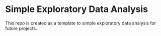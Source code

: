 # Simple Exploratory Data Analysis
This repo is created as a template to simple exploratory data analysis for future projects.
